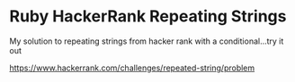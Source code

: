 # Ruby HackerRank Repeating Strings
My solution to repeating strings from hacker rank with a conditional...try it out 

https://www.hackerrank.com/challenges/repeated-string/problem
